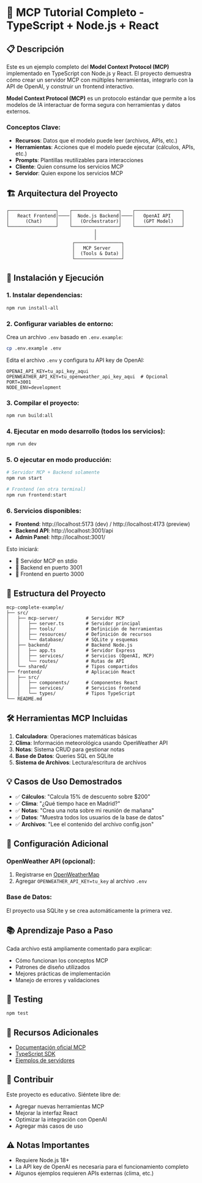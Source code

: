 # 🚀 MCP Tutorial Completo - TypeScript + Node.js + React

## 📋 Descripción

Este es un ejemplo completo del **Model Context Protocol (MCP)** implementado en TypeScript con Node.js y React. El proyecto demuestra cómo crear un servidor MCP con múltiples herramientas, integrarlo con la API de OpenAI, y construir un frontend interactivo.

**Model Context Protocol (MCP)** es un protocolo estándar que permite a los modelos de IA interactuar de forma segura con herramientas y datos externos.

### Conceptos Clave:

- **Recursos**: Datos que el modelo puede leer (archivos, APIs, etc.)
- **Herramientas**: Acciones que el modelo puede ejecutar (cálculos, APIs, etc.)
- **Prompts**: Plantillas reutilizables para interacciones
- **Cliente**: Quien consume los servicios MCP
- **Servidor**: Quien expone los servicios MCP

## 🏗️ Arquitectura del Proyecto

```
┌─────────────────┐    ┌─────────────────┐    ┌─────────────────┐
│   React Frontend│────│  Node.js Backend│────│   OpenAI API    │
│      (Chat)     │    │   (Orchestrator)│    │   (GPT Model)   │
└─────────────────┘    └─────────────────┘    └─────────────────┘
                                │
                                │
                        ┌─────────────────┐
                        │   MCP Server    │
                        │  (Tools & Data) │
                        └─────────────────┘
```

## 🚀 Instalación y Ejecución

### 1. Instalar dependencias:
```bash
npm run install-all
```

### 2. Configurar variables de entorno:
Crea un archivo `.env` basado en `.env.example`:
```bash
cp .env.example .env
```

Edita el archivo `.env` y configura tu API key de OpenAI:
```env
OPENAI_API_KEY=tu_api_key_aqui
OPENWEATHER_API_KEY=tu_openweather_api_key_aqui  # Opcional
PORT=3001
NODE_ENV=development
```

### 3. Compilar el proyecto:
```bash
npm run build:all
```

### 4. Ejecutar en modo desarrollo (todos los servicios):
```bash
npm run dev
```

### 5. O ejecutar en modo producción:
```bash
# Servidor MCP + Backend solamente
npm run start

# Frontend (en otra terminal)
npm run frontend:start
```

### 6. Servicios disponibles:
- **Frontend**: http://localhost:5173 (dev) / http://localhost:4173 (preview)
- **Backend API**: http://localhost:3001/api
- **Admin Panel**: http://localhost:3001/

Esto iniciará:
- 🔧 Servidor MCP en stdio
- 🚀 Backend en puerto 3001
- 💬 Frontend en puerto 3000

## 📁 Estructura del Proyecto

```
mcp-complete-example/
├── src/
│   ├── mcp-server/          # Servidor MCP
│   │   ├── server.ts        # Servidor principal
│   │   ├── tools/           # Definición de herramientas
│   │   ├── resources/       # Definición de recursos
│   │   └── database/        # SQLite y esquemas
│   ├── backend/             # Backend Node.js
│   │   ├── app.ts           # Servidor Express
│   │   ├── services/        # Servicios (OpenAI, MCP)
│   │   └── routes/          # Rutas de API
│   └── shared/              # Tipos compartidos
├── frontend/                # Aplicación React
│   ├── src/
│   │   ├── components/      # Componentes React
│   │   ├── services/        # Servicios frontend
│   │   └── types/           # Tipos TypeScript
└── README.md
```

## 🛠️ Herramientas MCP Incluidas

1. **Calculadora**: Operaciones matemáticas básicas
2. **Clima**: Información meteorológica usando OpenWeather API
3. **Notas**: Sistema CRUD para gestionar notas
4. **Base de Datos**: Queries SQL en SQLite
5. **Sistema de Archivos**: Lectura/escritura de archivos

## 💡 Casos de Uso Demostrados

- ✅ **Cálculos**: "Calcula 15% de descuento sobre $200"
- ✅ **Clima**: "¿Qué tiempo hace en Madrid?"
- ✅ **Notas**: "Crea una nota sobre mi reunión de mañana"
- ✅ **Datos**: "Muestra todos los usuarios de la base de datos"
- ✅ **Archivos**: "Lee el contenido del archivo config.json"

## 🔧 Configuración Adicional

### OpenWeather API (opcional):
1. Registrarse en [OpenWeatherMap](https://openweathermap.org/api)
2. Agregar `OPENWEATHER_API_KEY=tu_key` al archivo `.env`

### Base de Datos:
El proyecto usa SQLite y se crea automáticamente la primera vez.

## 📚 Aprendizaje Paso a Paso

Cada archivo está ampliamente comentado para explicar:
- Cómo funcionan los conceptos MCP
- Patrones de diseño utilizados
- Mejores prácticas de implementación
- Manejo de errores y validaciones

## 🧪 Testing

```bash
npm test
```

## 📖 Recursos Adicionales

- [Documentación oficial MCP](https://modelcontextprotocol.io/)
- [TypeScript SDK](https://github.com/modelcontextprotocol/typescript-sdk)
- [Ejemplos de servidores](https://github.com/modelcontextprotocol/servers)

## 🤝 Contribuir

Este proyecto es educativo. Siéntete libre de:
- Agregar nuevas herramientas MCP
- Mejorar la interfaz React
- Optimizar la integración con OpenAI
- Agregar más casos de uso

## ⚠️ Notas Importantes

- Requiere Node.js 18+
- La API key de OpenAI es necesaria para el funcionamiento completo
- Algunos ejemplos requieren APIs externas (clima, etc.)
